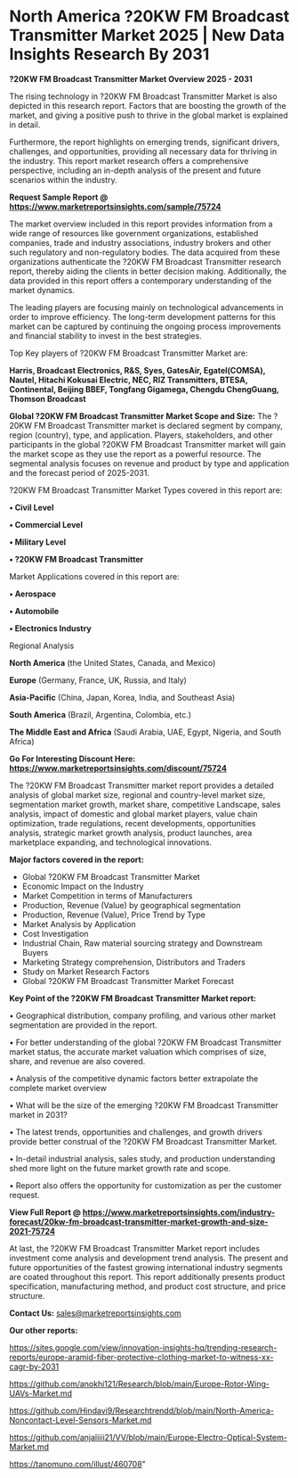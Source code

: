 # North America ?20KW FM Broadcast Transmitter Market 2025 | New Data Insights Research By 2031

<Strong> ?20KW FM Broadcast Transmitter Market Overview 2025 - 2031</strong>

The rising technology in ?20KW FM Broadcast Transmitter Market is also depicted in this research report. Factors that are boosting the growth of the market, and giving a positive push to thrive in the global market is explained in detail.

Furthermore, the report highlights on emerging trends, significant drivers, challenges, and opportunities, providing all necessary data for thriving in the industry. This report market research offers a comprehensive perspective, including an in-depth analysis of the present and future scenarios within the industry.

<strong>Request Sample Report @ <a href=https://www.marketreportsinsights.com/sample/75724>https://www.marketreportsinsights.com/sample/75724</a></strong>

The market overview included in this report provides information from a wide range of resources like government organizations, established companies, trade and industry associations, industry brokers and other such regulatory and non-regulatory bodies. The data acquired from these organizations authenticate the ?20KW FM Broadcast Transmitter research report, thereby aiding the clients in better decision making. Additionally, the data provided in this report offers a contemporary understanding of the market dynamics.

The leading players are focusing mainly on technological advancements in order to improve efficiency. The long-term development patterns for this market can be captured by continuing the ongoing process improvements and financial stability to invest in the best strategies.

Top Key players of ?20KW FM Broadcast Transmitter Market are:

<strong>Harris, Broadcast Electronics, R&S, Syes, GatesAir, Egatel(COMSA), Nautel, Hitachi Kokusai Electric, NEC, RIZ Transmitters, BTESA, Continental, Beijing BBEF, Tongfang Gigamega, Chengdu ChengGuang, Thomson Broadcast</strong>

<strong><b>Global ?20KW FM Broadcast Transmitter Market Scope and Size:</b></strong>
The ?20KW FM Broadcast Transmitter market is declared segment by company, region (country), type, and application. Players, stakeholders, and other participants in the global ?20KW FM Broadcast Transmitter market will gain the market scope as they use the report as a powerful resource. The segmental analysis focuses on revenue and product by type and application and the forecast period of 2025-2031.

?20KW FM Broadcast Transmitter Market Types covered in this report are:

<strong>• Civil Level

• Commercial Level

• Military Level

• ?20KW FM Broadcast Transmitter</strong>

Market Applications covered in this report are:

<strong>• Aerospace

• Automobile

• Electronics Industry</strong> 

Regional Analysis

<strong>North America</strong> (the United States, Canada, and Mexico)

<strong>Europe</strong> (Germany, France, UK, Russia, and Italy)

<strong>Asia-Pacific</strong> (China, Japan, Korea, India, and Southeast Asia)

<strong>South America</strong> (Brazil, Argentina, Colombia, etc.)

<strong>The Middle East and Africa</strong> (Saudi Arabia, UAE, Egypt, Nigeria, and South Africa)

<strong>Go For Interesting Discount Here: <a href=https://www.marketreportsinsights.com/discount/75724>https://www.marketreportsinsights.com/discount/75724</a></strong>

The ?20KW FM Broadcast Transmitter market report provides a detailed analysis of global market size, regional and country-level market size, segmentation market growth, market share, competitive Landscape, sales analysis, impact of domestic and global market players, value chain optimization, trade regulations, recent developments, opportunities analysis, strategic market growth analysis, product launches, area marketplace expanding, and technological innovations.

<strong><b>Major factors covered in the report:</b></strong>
<ul>
  <li>Global ?20KW FM Broadcast Transmitter Market </li>
  <li>Economic Impact on the Industry</li>
  <li>Market Competition in terms of Manufacturers</li>
  <li>Production, Revenue (Value) by geographical segmentation</li>
  <li>Production, Revenue (Value), Price Trend by Type</li>
  <li>Market Analysis by Application</li>
  <li>Cost Investigation</li>
  <li>Industrial Chain, Raw material sourcing strategy and Downstream Buyers</li>
  <li>Marketing Strategy comprehension, Distributors and Traders</li>
  <li>Study on Market Research Factors</li>
  <li>Global ?20KW FM Broadcast Transmitter Market Forecast</li>
</ul>

<strong><b>Key Point of the ?20KW FM Broadcast Transmitter Market report:</b></strong>

• Geographical distribution, company profiling, and various other market segmentation are provided in the report.

• For better understanding of the global ?20KW FM Broadcast Transmitter market status, the accurate market valuation which comprises of size, share, and revenue are also covered.

• Analysis of the competitive dynamic factors better extrapolate the complete market overview

• What will be the size of the emerging ?20KW FM Broadcast Transmitter market in 2031?

• The latest trends, opportunities and challenges, and growth drivers provide better construal of the ?20KW FM Broadcast Transmitter Market.

• In-detail industrial analysis, sales study, and production understanding shed more light on the future market growth rate and scope.

• Report also offers the opportunity for customization as per the customer request.

<strong><b>View Full Report @ <a href=https://www.marketreportsinsights.com/industry-forecast/20kw-fm-broadcast-transmitter-market-growth-and-size-2021-75724>https://www.marketreportsinsights.com/industry-forecast/20kw-fm-broadcast-transmitter-market-growth-and-size-2021-75724</a></b></strong>


At last, the ?20KW FM Broadcast Transmitter Market report includes investment come analysis and development trend analysis. The present and future opportunities of the fastest growing international industry segments are coated throughout this report. This report additionally presents product specification, manufacturing method, and product cost structure, and price structure.

<strong>Contact Us:</strong>
sales@marketreportsinsights.com

<strong>Our other reports:</strong>

<a href=https://sites.google.com/view/innovation-insights-hq/trending-research-reports/europe-aramid-fiber-protective-clothing-market-to-witness-xx-cagr-by-2031>https://sites.google.com/view/innovation-insights-hq/trending-research-reports/europe-aramid-fiber-protective-clothing-market-to-witness-xx-cagr-by-2031</a>

<a href=https://github.com/anokhi121/Research/blob/main/Europe-Rotor-Wing-UAVs-Market.md>https://github.com/anokhi121/Research/blob/main/Europe-Rotor-Wing-UAVs-Market.md</a>

<a href=https://github.com/Hindavi9/Researchtrendd/blob/main/North-America-Noncontact-Level-Sensors-Market.md>https://github.com/Hindavi9/Researchtrendd/blob/main/North-America-Noncontact-Level-Sensors-Market.md</a>

<a href=https://github.com/anjaliiii21/VV/blob/main/Europe-Electro-Optical-System-Market.md>https://github.com/anjaliiii21/VV/blob/main/Europe-Electro-Optical-System-Market.md</a>

<a href=https://tanomuno.com/illust/460708>https://tanomuno.com/illust/460708</a>"
